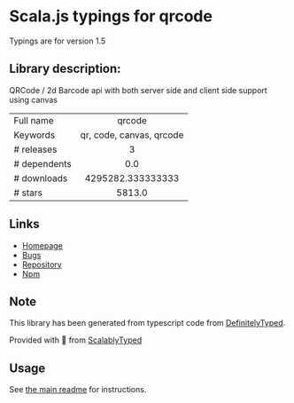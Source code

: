 
# Scala.js typings for qrcode

Typings are for version 1.5

## Library description:
QRCode / 2d Barcode api with both server side and client side support using canvas

|                    |                 |
| ------------------ | :-------------: |
| Full name          | qrcode |
| Keywords           | qr, code, canvas, qrcode |
| # releases         | 3 |
| # dependents       | 0.0 |
| # downloads        | 4295282.333333333 |
| # stars            | 5813.0 |

## Links
- [Homepage](http://github.com/soldair/node-qrcode)
- [Bugs](https://github.com/soldair/node-qrcode/issues)
- [Repository](https://github.com/soldair/node-qrcode)
- [Npm](https://www.npmjs.com/package/qrcode)
    


## Note
This library has been generated from typescript code from [DefinitelyTyped](https://definitelytyped.org).

Provided with :purple_heart: from [ScalablyTyped](https://github.com/oyvindberg/ScalablyTyped)

## Usage
See [the main readme](../../readme.md) for instructions.


